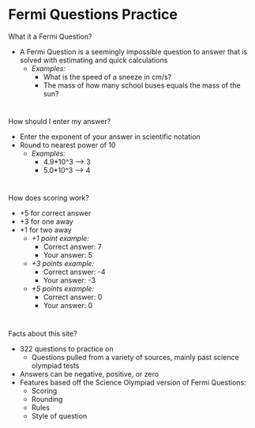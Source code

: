 # **Fermi Questions Practice**

What it a Fermi Question?

- A Fermi Question is a seemingly impossible question to answer that is solved with estimating and quick calculations
  - _Examples:_
    - What is the speed of a sneeze in cm/s?
    - The mass of how many school buses equals the mass of the sun?
#

How should I enter my answer?

- Enter the exponent of your answer in scientific notation
- Round to nearest power of 10
  - _Examples:_
    - 4.9*10^3  -->  3
    - 5.0*10^3  -->  4

#

How does scoring work?

- +5 for correct answer
- +3 for one away
- +1 for two away
  -  _+1 point example:_
     -  Correct answer: 7
     -  Your answer: 5
  -  _+3 points example:_
     -  Correct answer: -4
     -  Your answer: -3
  -  _+5 points example:_
     -  Correct answer: 0
     -  Your answer: 0

#

Facts about this site?

- 322 questions to practice on
  - Questions pulled from a variety of sources, mainly past science olympiad tests
- Answers can be negative, positive, or zero
- Features based off the Science Olympiad version of Fermi Questions:
  - Scoring
  - Rounding
  - Rules
  - Style of question
